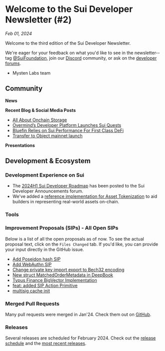 # Welcome to the Sui Developer Newsletter (#2)

_Feb 01, 2024_

Welcome to the third edition of the Sui Developer Newsletter.

We're eager for your feedback on what you'd like to see in the newsletter--tag [@SuiFoundation](https://twitter.com/@SuiFoundation), join our [Discord](https://discord.gg/sui) community, or ask on the [developer forums](https://forums.sui.io/).

- Mysten Labs team

## Community

**News**


**Recent Blog & Social Media Posts**

* [All About Onchain Storage](https://blog.sui.io/onchain-storage-explained/)
* [Overmind’s Developer Platform Launches Sui Quests](https://blog.sui.io/overmind-launches-sui-quests/)
* [Bluefin Relies on Sui Performance For First Class DeFi](https://blog.sui.io/bluefin-defi-derivatives-volume/)
* [Transfer to Object mainnet launch](https://blog.sui.io/transfer-to-object-mainnet-launch/)

**Presentations**


## Development & Ecosystem

### Development Experience on Sui

* The [2024H1 Sui Developer Roadmap](https://forums.sui.io/t/sui-developer-roadmap-2024/45229) has been posted to the Sui Developer Announcements forum.
* We've added a [reference implementation for Asset Tokenization](https://docs.sui.io/guides/developer/advanced/asset-tokenization) to aid builders in representing real-world assets on-chain.

### Tools

### Improvement Proposals (SIPs) - All Open SIPs

Below is a list of all the open proposals as of now. To see the actual proposal text, click on the `Files Changed` tab. If you'd like, you can provide your input directly in the GitHub issue.

* [Add Poseidon hash SIP](https://github.com/sui-foundation/sips/pull/12)
* [Add WebAuthn SIP](https://github.com/sui-foundation/sips/pull/9)
* [Change private key import export to Bech32 encoding](https://github.com/sui-foundation/sips/pull/15)
* [New struct MatchedOrderMetadata in DeepBook](https://github.com/sui-foundation/sips/pull/14)
* [Typus Finance BigVector Implementation](https://github.com/sui-foundation/sips/pull/13)
* [feat: added SIP Action Primitive](https://github.com/sui-foundation/sips/pull/11)
* [multisig cache init](https://github.com/sui-foundation/sips/pull/10)


### Merged Pull Requests

Many pull requests were merged in Jan'24. Check them out on [GitHub](https://github.com/search?q=is%3Apr+-author%3Aapp%2Fsui-merge-bot+org%3Amystenlabs+repo%3Asui+is%3Amerged+merged%3A2024-01-01..2024-01-31&type=pullrequests).

### Releases

Several releases are scheduled for February 2024. Check out the [release schedule](https://sui.io/networkinfo) and the [most recent releases](https://github.com/MystenLabs/sui/releases).
